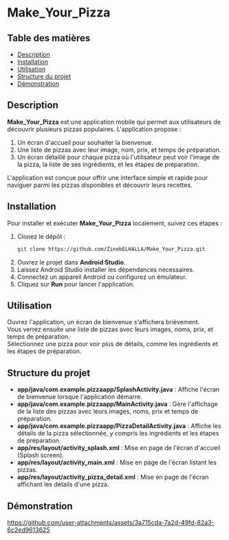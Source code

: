 
# Make_Your_Pizza

## Table des matières

- [Description](#description)
- [Installation](#installation)
- [Utilisation](#utilisation)
- [Structure du projet](#structure-du-projet)
- [Démonstration](#démonstration)

## Description

**Make_Your_Pizza** est une application mobile qui permet aux utilisateurs de découvrir plusieurs pizzas populaires. L'application propose :

1. Un écran d'accueil  pour souhaiter la bienvenue.
2. Une liste de pizzas avec leur image, nom, prix, et temps de préparation.
3. Un écran détaillé pour chaque pizza où l'utilisateur peut voir l'image de la pizza, la liste de ses ingrédients, et les étapes de préparation.

L'application est conçue pour offrir une interface simple et rapide pour naviguer parmi les pizzas disponibles et découvrir leurs recettes.

## Installation

Pour installer et exécuter **Make_Your_Pizza** localement, suivez ces étapes :

1. Clonez le dépôt :
   ```bash
   git clone https://github.com/ZinebELHALLA/Make_Your_Pizza.git
   ```
2. Ouvrez le projet dans **Android Studio**.
3. Laissez Android Studio installer les dépendances nécessaires.
4. Connectez un appareil Android ou configurez un émulateur.
5. Cliquez sur **Run** pour lancer l'application.

## Utilisation

Ouvrez l'application, un écran de bienvenue s'affichera brièvement.  
Vous verrez ensuite une liste de pizzas avec leurs images, noms, prix, et temps de préparation.  
Sélectionnez une pizza pour voir plus de détails, comme les ingrédients et les étapes de préparation.

## Structure du projet

- **app/java/com.example.pizzaapp/SplashActivity.java** : Affiche l'écran de bienvenue lorsque l'application démarre.
- **app/java/com.example.pizzaapp/MainActivity.java** : Gère l'affichage de la liste des pizzas avec leurs images, noms, prix et temps de préparation.
- **app/java/com.example.pizzaapp/PizzaDetailActivity.java** : Affiche les détails de la pizza sélectionnée, y compris les ingrédients et les étapes de préparation.
- **app/res/layout/activity_splash.xml** : Mise en page de l'écran d'accueil (Splash screen).
- **app/res/layout/activity_main.xml** : Mise en page de l'écran listant les pizzas.
- **app/res/layout/activity_pizza_detail.xml** : Mise en page de l'écran affichant les détails d'une pizza.

## Démonstration

https://github.com/user-attachments/assets/3a715cda-7a2d-49fd-82a3-6c2ed9613625
